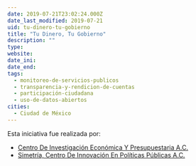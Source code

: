 ```yaml
---
date: 2019-07-21T23:02:24.000Z
date_last_modified: 2019-07-21
uid: tu-dinero-tu-gobierno
title: "Tu Dinero, Tu Gobierno"
description: ""
type: 
website: 
date_ini: 
date_end: 
tags:
  - monitoreo-de-servicios-publicos
  - transparencia-y-rendicion-de-cuentas
  - participación-ciudadana
  - uso-de-datos-abiertos
cities: 
  - Ciudad de México
---
```


Esta iniciativa fue realizada por:

- [Centro De Investigación Económica Y Presupuestaria A.C.](/organizaciones/centro-de-investigacion-economica-y-presupuestaria-a-c)
- [Simetría, Centro De Innovación En Políticas Públicas A.C.](/organizaciones/simetria-centro-de-innovacion-en-politicas-publicas-a-c)
